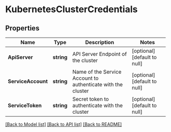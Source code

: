 # KubernetesClusterCredentials

## Properties
Name | Type | Description | Notes
------------ | ------------- | ------------- | -------------
**ApiServer** | **string** | API Server Endpoint of the cluster | [optional] [default to null]
**ServiceAccount** | **string** | Name of the Service Account to authenticate with the cluster | [optional] [default to null]
**ServiceToken** | **string** | Secret token to authenticate with the cluster | [optional] [default to null]

[[Back to Model list]](../README.md#documentation-for-models) [[Back to API list]](../README.md#documentation-for-api-endpoints) [[Back to README]](../README.md)

